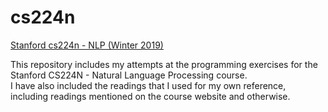 # cs224n

[Stanford cs224n - NLP (Winter 2019)](http://web.stanford.edu/class/cs224n/index.html#schedule) <br>

This repository includes my attempts at the programming exercises for the Stanford CS224N - Natural Language Processing course. <br>
I have also included the readings that I used for my own reference, including readings mentioned on the course website and otherwise. <br>
